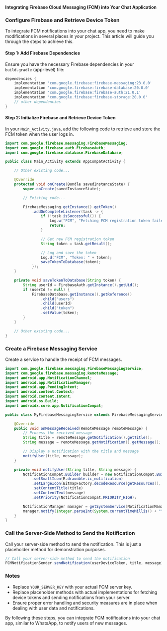 **Integrating Firebase Cloud Messaging (FCM) into Your Chat Application**

### **Configure Firebase and Retrieve Device Token**

To integrate FCM notifications into your chat app, you need to make modifications in several places in your project. This article will guide you through the steps to achieve this.

#### **Step 1: Add Firebase Dependencies**

Ensure you have the necessary Firebase dependencies in your `build.gradle` (app-level) file:

```gradle
dependencies {
    implementation 'com.google.firebase:firebase-messaging:23.0.0'
    implementation 'com.google.firebase:firebase-database:20.0.0'
    implementation 'com.google.firebase:firebase-auth:21.0.1'
    implementation 'com.google.firebase:firebase-storage:20.0.0'
    // other dependencies
}
```

#### **Step 2: Initialize Firebase and Retrieve Device Token**

In your `Main_Activity.java`, add the following code to retrieve and store the FCM token when the user logs in.

```java
import com.google.firebase.messaging.FirebaseMessaging;
import com.google.firebase.auth.FirebaseAuth;
import com.google.firebase.database.FirebaseDatabase;

public class Main_Activity extends AppCompatActivity {

    // Other existing code...

    @Override
    protected void onCreate(Bundle savedInstanceState) {
        super.onCreate(savedInstanceState);

        // Existing code...

        FirebaseMessaging.getInstance().getToken()
            .addOnCompleteListener(task -> {
                if (!task.isSuccessful()) {
                    Log.w("FCM", "Fetching FCM registration token failed", task.getException());
                    return;
                }

                // Get new FCM registration token
                String token = task.getResult();

                // Log and save the token
                Log.d("FCM", "Token: " + token);
                saveTokenToDatabase(token);
            });
    }

    private void saveTokenToDatabase(String token) {
        String userId = FirebaseAuth.getInstance().getUid();
        if (userId != null) {
            FirebaseDatabase.getInstance().getReference()
                .child("users")
                .child(userId)
                .child("token")
                .setValue(token);
        }
    }

    // Other existing code...
}
```

### **Create a Firebase Messaging Service**

Create a service to handle the receipt of FCM messages.

```java
import com.google.firebase.messaging.FirebaseMessagingService;
import com.google.firebase.messaging.RemoteMessage;
import android.app.NotificationChannel;
import android.app.NotificationManager;
import android.app.PendingIntent;
import android.content.Context;
import android.content.Intent;
import android.os.Build;
import androidx.core.app.NotificationCompat;

public class MyFirebaseMessagingService extends FirebaseMessagingService {

    @Override
    public void onMessageReceived(RemoteMessage remoteMessage) {
        // Process the received message
        String title = remoteMessage.getNotification().getTitle();
        String message = remoteMessage.getNotification().getMessage();

        // Display a notification with the title and message
        notifyUser(title, message);
    }

    private void notifyUser(String title, String message) {
        NotificationCompat.Builder builder = new NotificationCompat.Builder(this)
            .setSmallIcon(R.drawable.ic_notification)
            .setLargeIcon(BitmapFactory.decodeResource(getResources(), R.drawable.ic_launcher))
            .setContentTitle(title)
            .setContentText(message)
            .setPriority(NotificationCompat.PRIORITY_HIGH);

        NotificationManager manager = getSystemService(NotificationManager.class);
        manager.notify(Integer.parseInt(System.currentTimeMillis() + ""), builder.build());
    }
}
```

### **Call the Server-Side Method to Send the Notification**

Call your server-side method to send the notification. This is just a placeholder method for demonstration purposes.

```java
// Call your server-side method to send the notification
FCMNotificationSender.sendNotification(userDeviceToken, title, message);
```

### **Notes**

- Replace `YOUR_SERVER_KEY` with your actual FCM server key.
- Replace placeholder methods with actual implementations for fetching device tokens and sending notifications from your server.
- Ensure proper error handling and security measures are in place when dealing with user data and notifications.

By following these steps, you can integrate FCM notifications into your chat app, similar to WhatsApp, to notify users of new messages.